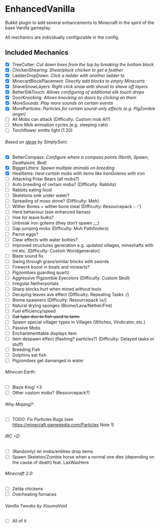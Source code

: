 # EnhancedVanilla

Bukkit plugin to add several enhancements to Minecraft in the spirit of the base Vanilla gameplay.

All mechanics are individually configurable in the config.

## Included Mechanics

- [x] TreeCutter: _Cut down trees from the top by breaking the bottom block_
- [x] ChickenShearing: _Shear/pluck chicken to get a feather_
- [x] LadderDropDown: _Click a ladder with another ladder to_ 
- [x] MinecartBlockPlacement: _Directly add blocks to empty Minecarts_
- [x] ShaveSnowLayers: _Right click snow with shovel to shave off layers_
- [x] BetterSilkTouch: _Allows configuring of additional silk touch drops_
- [x] DoorKnocking: _Allows knocking on doors by clicking on them_
- [x] MoreSounds: _Play more sounds on certain events_
- [x] MoreParticles: _Particles for certain sound-only effects (e.g. PigZombie anger)_
- [ ] All Mobs can attack (Difficulty: Custom mob AI?)
- [ ] More Mob animation cycles (e.g. sleeping cats)
- [ ] Torchflower emitts light (1.20)
        
###### Based on [ideas](https://youtu.be/NSsac8V3BpA) by SimplySarc:
- [x] BetterCompass: _Configure where a compass points (North, Spawn, Deathpoint, Bed)_
- [x] BiggerLitters: _Spawn multiple animals on breeding_
- [x] HealItems: _Heal certain mobs with items like IronGolems with iron_
- [ ] Attacking Polar Bears (all mobs?)
- [ ] Auto breeding of certain mobs? (Difficulty: Rabbits)
- [ ] Rabbits eating food
- [ ] Skeletons sink under water?
- [ ] Spreading of moss stone? (Difficulty: Meh)
- [ ] Wither Bones + wither bone meal (Difficulty: Resourcepack -.-')
- [ ] Herd behaviour (see enhanced llamas)
- [ ] Hoe for leave bulks?
- [ ] Unbreak iron golems (they don't spawn ;_;)
- [ ] Gap jumping mobs (Difficulty: Muh Pathfinders)
- [ ] Parrot eggs?
- [ ] Clear effects with water bottles?
- [ ] Improved structures generation e.g. updated villages, mineshafts with tnt etc. (Difficulty: Custom Worldgenerator)
- [ ] Blaze sound fix
- [ ] Swing through grass/similar blocks with swords
- [ ] Firework boost in boats and minearts?
- [ ] Pigzombies guarding quartz
- [ ] Aggressive Pigzombie Eyecolors (Difficulty: Custom Skull)
- [ ] Irregular Netherportals
- [ ] Sharp blocks hurt when mined without tools
- [ ] Decaying leaves ave effect (Difficulty: Repeating Tasks :/)
- [ ] Biome spawners (Difficulty: Resourcepack \o/)
- [ ] Natural drying sponges (Biome/Lava/Nether/Fire)
- [ ] Fuel efficiency/speed
- [ ] ~~Cat type due to fish used to tame~~
- [ ] Spawn special villager types in Villages (Witches, Vindicator, etc.)
- [ ] Passive Mobs
- [ ] Enchantmenttable displays item
- [ ] Item despawn effect (flashing? particles?) (Difficulty: Delayed tasks or stuff)
- [ ] Breeding Fish
- [ ] Dolphins eat fish
- [ ] Pigzombies get damanged in water
        
###### Minecon Earth:
- [ ] Blaze King! <3
- [ ] Other custom mobs? (Resourcepack?)
        
###### Why Mojang?:
- [ ] TODO: Fix Particles Bugs (see https://minecraft.gamepedia.com/Particles Note 1)
        
###### IRC =D:
- [ ] (Randomly) let mobs/entities drop items
- [ ] Spawn Skeleton/Zombie horse when a normal one dies (depending on the cause of death) feat. LaxWasHere
        
###### Minecraft 2.0:
- [ ] Zelda chickens
- [ ] Overheating furnaces

###### Vanilla Tweaks by XisumaVoid
- [ ] All of it
